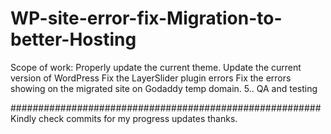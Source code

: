 # WP-site-error-fix-Migration-to-better-Hosting
Scope of work:       Properly update the current theme.      Update the current version of WordPress      Fix the LayerSlider plugin errors      Fix the errors showing on the migrated site on Godaddy temp domain.  5.. QA and testing

########################################################
Kindly check commits for my progress updates thanks.
